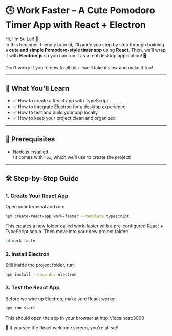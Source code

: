 # 🕒 Work Faster – A Cute Pomodoro Timer App with React + Electron

Hi, I’m Su Lei! 👋  
In this beginner-friendly tutorial, I’ll guide you step by step through building a **cute and simple Pomodoro-style timer app** using **React**. Then, we’ll wrap it with **Electron.js** so you can run it as a real desktop application! 🖥️

Don’t worry if you’re new to all this—we’ll take it slow and make it fun!

---

## 🚀 What You’ll Learn

- ✅ How to create a React app with TypeScript
- ✅ How to integrate Electron for a desktop experience
- ✅ How to test and build your app locally
- ✅ How to keep your project clean and organized

---

## 🧰 Prerequisites

- [Node.js installed](https://nodejs.org/en/download)  
  (It comes with `npx`, which we’ll use to create the project)

---


## 🛠️ Step-by-Step Guide

### 1. Create Your React App

Open your terminal and run:

```bash
npx create-react-app work-faster --template typescript
```

This creates a new folder called work-faster with a pre-configured React + TypeScript setup.
Then move into your new project folder:

```bash
cd work-faster
```

### 2. Install Electron
Still inside the project folder, run:

```bash
npm install --save-dev electron
```

### 3. Test the React App
Before we wire up Electron, make sure React works:

```bash
npm run start
```

This should open the app in your browser at http://localhost:3000

🎉 If you see the React welcome screen, you're all set!






